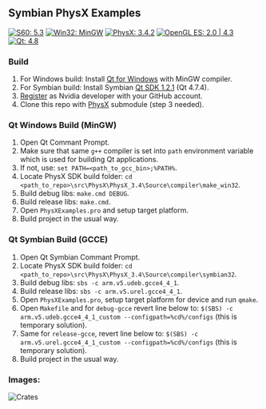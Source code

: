 ## Symbian PhysX Examples
[![S60: 5.3](https://img.shields.io/badge/s60-5.3-lightgrey.svg)](https://en.wikipedia.org/wiki/S60_(software_platform))
[![Win32: MinGW](https://img.shields.io/badge/win32-mingw-lightgrey.svg)](http://www.mingw.org)
[![PhysX: 3.4.2](https://img.shields.io/badge/physx-3.4.2-brightgreen.svg)](https://github.com/NVIDIAGameWorks/PhysX-3.4)
[![OpenGL ES: 2.0 | 4.3](https://img.shields.io/badge/opengl%20es-2.0-brightgreen.svg)](https://www.google.com/search?q=gpu+drivers)
[![Qt: 4.8](https://img.shields.io/badge/qt-4.8-green.svg)](https://www.qt.io)

### Build
1. For Windows build: Install [Qt for Windows](https://www.qt.io/) with MinGW compiler.
2. For Symbian build: Install Symbian [Qt SDK 1.2.1](https://www.mediafire.com/folder/79jhy594xb3uk/Symbian_Development) (Qt 4.7.4).
3. [Register](https://developer.nvidia.com/physx-source-github) as Nvidia developer with your GitHub account.
4. Clone this repo with [PhysX](https://github.com/djbozkosz/PhysX-3.4) submodule (step 3 needed).

### Qt Windows Build (MinGW)
1. Open Qt Commant Prompt.
2. Make sure that same `g++` compiler is set into `path` environment variable which is used for building Qt applications.
3. If not, use: `set PATH=<path_to_gcc_bin>;%PATH%`.
4. Locate PhysX SDK build folder: `cd <path_to_repo>\src\PhysX\PhysX_3.4\Source\compiler\make_win32`.
5. Build debug libs: `make.cmd DEBUG`.
6. Build release libs: `make.cmd`.
7. Open `PhysXExamples.pro` and setup target platform.
8. Build project in the usual way.

### Qt Symbian Build (GCCE)
1. Open Qt Symbian Commant Prompt.
2. Locate PhysX SDK build folder: `cd <path_to_repo>\src\PhysX\PhysX_3.4\Source\compiler\symbian32`.
3. Build debug libs: `sbs -c arm.v5.udeb.gcce4_4_1`.
4. Build release libs: `sbs -c arm.v5.urel.gcce4_4_1`.
5. Open `PhysXExamples.pro`, setup target platform for device and run `qmake`.
6. Open `Makefile` and for `debug-gcce` revert line below to: `$(SBS) -c arm.v5.udeb.gcce4_4_1_custom --configpath=%cd%/configs` (this is temporary solution).
7. Same for `release-gcce`, revert line below to: `$(SBS) -c arm.v5.urel.gcce4_4_1_custom --configpath=%cd%/configs` (this is temporary solution).
8. Build project in the usual way.

### Images:
<img src="https://s15.postimg.cc/qith8huob/Scr_259.jpg" alt="Crates">
